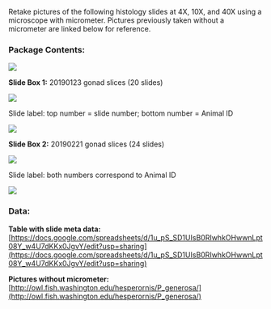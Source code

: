 Retake pictures of the following histology slides at 4X, 10X, and 40X using a microscope with micrometer. Pictures previously taken without a micrometer are linked below for reference. 

### Package Contents:

[![](https://drive.google.com/uc?export=view&id=1O1w1aFGKPM3pGAkk55NXsEweeZwt2diS)](https://drive.google.com/file/d/1O1w1aFGKPM3pGAkk55NXsEweeZwt2diS/view?usp=sharing)

**Slide Box 1:** 20190123 gonad slices (20 slides)

[![](https://drive.google.com/uc?export=view&id=1cDuwXbqnMwTYQdeido-h8qbAxejj0YFO)](https://drive.google.com/file/d/1cDuwXbqnMwTYQdeido-h8qbAxejj0YFO/view?usp=sharing)

Slide label: top number = slide number; bottom number = Animal ID

[![](https://drive.google.com/uc?export=view&id=19MgV9SSYnJkVt85yR0ENKUVVgi-iUMrD)](https://drive.google.com/file/d/19MgV9SSYnJkVt85yR0ENKUVVgi-iUMrD/view?usp=sharing)


**Slide Box 2:** 20190221 gonad slices (24 slides)

[![](https://drive.google.com/uc?export=view&id=1Cys_T0zHbNuBcoY3I9jU_XodJ3zxwSix)](https://drive.google.com/file/d/1Cys_T0zHbNuBcoY3I9jU_XodJ3zxwSix/view?usp=sharing)

Slide label: both numbers correspond to Animal ID

[![](https://drive.google.com/uc?export=view&id=10pqSuUSbLzqLOBZSxJEKjZOAw7LjcG3M)](https://drive.google.com/file/d/10pqSuUSbLzqLOBZSxJEKjZOAw7LjcG3M/view?usp=sharing)

### Data:

**Table with slide meta data:** [https://docs.google.com/spreadsheets/d/1u_pS_SD1UIsB0RIwhkOHwwnLpt08Y_w4U7dKKx0JgvY/edit?usp=sharing](https://docs.google.com/spreadsheets/d/1u_pS_SD1UIsB0RIwhkOHwwnLpt08Y_w4U7dKKx0JgvY/edit?usp=sharing)

**Pictures without micrometer:**
[http://owl.fish.washington.edu/hesperornis/P_generosa/](http://owl.fish.washington.edu/hesperornis/P_generosa/)
